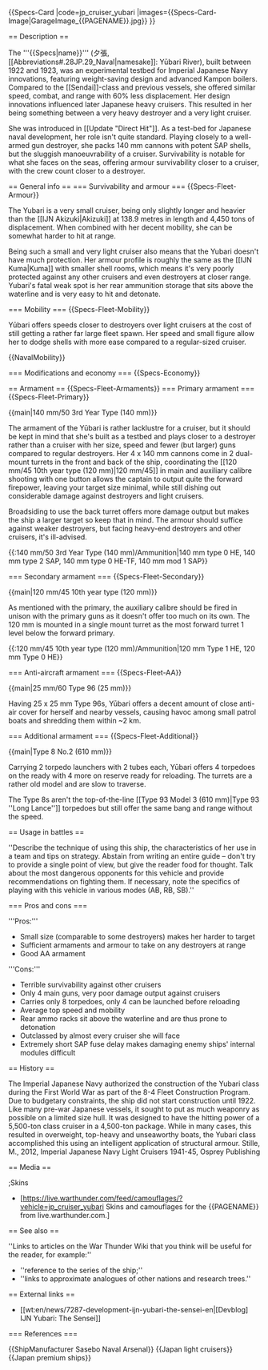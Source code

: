 {{Specs-Card
|code=jp_cruiser_yubari
|images={{Specs-Card-Image|GarageImage_{{PAGENAME}}.jpg}}
}}

== Description ==
<!-- ''In the first part of the description, cover the history of the ship's creation and military application. In the second part, tell the reader about using this ship in the game. Add a screenshot: if a beginner player has a hard time remembering vehicles by name, a picture will help them identify the ship in question.'' -->
The '''{{Specs|name}}''' (夕張, [[Abbreviations#.28JP.29_Naval|namesake]]: Yūbari River), built between 1922 and 1923, was an experimental testbed for Imperial Japanese Navy innovations, featuring weight-saving design and advanced Kampon boilers. Compared to the [[Sendai]]-class and previous vessels, she offered similar speed, combat, and range with 60% less displacement. Her design innovations influenced later Japanese heavy cruisers. This resulted in her being something between a very heavy destroyer and a very light cruiser.

She was introduced in [[Update "Direct Hit"]]. As a test-bed for Japanese naval development, her role isn't quite standard. Playing closely to a well-armed gun destroyer, she packs 140 mm cannons with potent SAP shells, but the sluggish manoeuvrability of a cruiser. Survivability is notable for what she faces on the seas, offering armour survivability closer to a cruiser, with the crew count closer to a destroyer.

== General info ==
=== Survivability and armour ===
{{Specs-Fleet-Armour}}
<!-- ''Talk about the vehicle's armour. Note the most well-defended and most vulnerable zones, e.g. the ammo magazine. Evaluate the composition of components and assemblies responsible for movement and manoeuvrability. Evaluate the survivability of the primary and secondary armaments separately. Don't forget to mention the size of the crew, which plays an important role in fleet mechanics. Save tips on preserving survivability for the "Usage in battles" section. If necessary, use a graphical template to show the most well-protected or most vulnerable points in the armour.'' -->
The Yubari is a very small cruiser, being only slightly longer and heavier than the [[IJN Akizuki|Akizuki]] at 138.9 metres in length and 4,450 tons of displacement. When combined with her decent mobility, she can be somewhat harder to hit at range.

Being such a small and very light cruiser also means that the Yubari doesn't have much protection. Her armour profile is roughly the same as the [[IJN Kuma|Kuma]] with smaller shell rooms, which means it's very poorly protected against any other cruisers and even destroyers at closer range. Yubari's fatal weak spot is her rear ammunition storage that sits above the waterline and is very easy to hit and detonate.

=== Mobility ===
{{Specs-Fleet-Mobility}}
<!-- ''Write about the ship's mobility. Evaluate its power and manoeuvrability, rudder rerouting speed, stopping speed at full tilt, with its maximum forward and reverse speed.'' -->
Yūbari offers speeds closer to destroyers over light cruisers at the cost of still getting a rather far large fleet spawn. Her speed and small figure allow her to dodge shells with more ease compared to a regular-sized cruiser.

{{NavalMobility}}

=== Modifications and economy ===
{{Specs-Economy}}

== Armament ==
{{Specs-Fleet-Armaments}}
=== Primary armament ===
{{Specs-Fleet-Primary}}
<!-- ''Provide information about the characteristics of the primary armament. Evaluate their efficacy in battle based on their reload speed, ballistics and the capacity of their shells. Add a link to the main article about the weapon: <code><nowiki>{{main|Weapon name (calibre)}}</nowiki></code>. Broadly describe the ammunition available for the primary armament, and provide recommendations on how to use it and which ammunition to choose.'' -->
{{main|140 mm/50 3rd Year Type (140 mm)}}

The armament of the Yūbari is rather lacklustre for a cruiser, but it should be kept in mind that she's built as a testbed and plays closer to a destroyer rather than a cruiser with her size, speed and fewer (but larger) guns compared to regular destroyers. Her 4 x 140 mm cannons come in 2 dual-mount turrets in the front and back of the ship, coordinating the [[120 mm/45 10th year type (120 mm)|120 mm/45]] in main and auxiliary calibre shooting with one button allows the captain to output quite the forward firepower, leaving your target size minimal, while still dishing out considerable damage against destroyers and light cruisers.

Broadsiding to use the back turret offers more damage output but makes the ship a larger target so keep that in mind. The armour should suffice against weaker destroyers, but facing heavy-end destroyers and other cruisers, it's ill-advised.

{{:140 mm/50 3rd Year Type (140 mm)/Ammunition|140 mm type 0 HE, 140 mm type 2 SAP, 140 mm type 0 HE-TF, 140 mm mod 1 SAP}}

=== Secondary armament ===
{{Specs-Fleet-Secondary}}
<!-- ''Some ships are fitted with weapons of various calibres. Secondary armaments are defined as weapons chosen with the control <code>Select secondary weapon</code>. Evaluate the secondary armaments and give advice on how to use them. Describe the ammunition available for the secondary armament. Provide recommendations on how to use them and which ammunition to choose. Remember that any anti-air armament, even heavy calibre weapons, belong in the next section. If there is no secondary armament, remove this section.'' -->
{{main|120 mm/45 10th year type (120 mm)}}

As mentioned with the primary, the auxiliary calibre should be fired in unison with the primary guns as it doesn't offer too much on its own. The 120 mm is mounted in a single mount turret as the most forward turret 1 level below the forward primary.

{{:120 mm/45 10th year type (120 mm)/Ammunition|120 mm Type 1 HE, 120 mm Type 0 HE}}

=== Anti-aircraft armament ===
{{Specs-Fleet-AA}}
<!-- ''An important part of the ship's armament responsible for air defence. Anti-aircraft armament is defined by the weapon chosen with the control <code>Select anti-aircraft weapons</code>. Talk about the ship's anti-air cannons and machine guns, the number of guns and their positions, their effective range, and about their overall effectiveness – including against surface targets. If there are no anti-aircraft armaments, remove this section.'' -->
{{main|25 mm/60 Type 96 (25 mm)}}

Having 25 x 25 mm Type 96s, Yūbari offers a decent amount of close anti-air cover for herself and nearby vessels, causing havoc among small patrol boats and shredding them within ~2 km.

=== Additional armament ===
{{Specs-Fleet-Additional}}
<!-- ''Describe the available additional armaments of the ship: depth charges, mines, torpedoes. Talk about their positions, available ammunition and launch features such as dead zones of torpedoes. If there is no additional armament, remove this section.'' -->
{{main|Type 8 No.2 (610 mm)}}

Carrying 2 torpedo launchers with 2 tubes each, Yūbari offers 4 torpedoes on the ready with 4 more on reserve ready for reloading. The turrets are a rather old model and are slow to traverse.

The Type 8s aren't the top-of-the-line [[Type 93 Model 3 (610 mm)|Type 93 ''Long Lance'']] torpedoes but still offer the same bang and range without the speed.

== Usage in battles ==
<!-- ''Describe the technique of using this ship, the characteristics of her use in a team and tips on strategy. Abstain from writing an entire guide – don't try to provide a single point of view, but give the reader food for thought. Talk about the most dangerous opponents for this vehicle and provide recommendations on fighting them. If necessary, note the specifics of playing with this vehicle in various modes (AB, RB, SB).'' -->
''Describe the technique of using this ship, the characteristics of her use in a team and tips on strategy. Abstain from writing an entire guide – don't try to provide a single point of view, but give the reader food for thought. Talk about the most dangerous opponents for this vehicle and provide recommendations on fighting them. If necessary, note the specifics of playing with this vehicle in various modes (AB, RB, SB).''

=== Pros and cons ===
<!-- ''Summarise and briefly evaluate the vehicle in terms of its characteristics and combat effectiveness. Mark its pros and cons in the bulleted list. Try not to use more than 6 points for each of the characteristics. Avoid using categorical definitions such as "bad", "good" and the like - use substitutions with softer forms such as "inadequate" and "effective".'' -->

'''Pros:'''

* Small size (comparable to some destroyers) makes her harder to target
* Sufficient armaments and armour to take on any destroyers at range
* Good AA armament

'''Cons:'''

* Terrible survivability against other cruisers
* Only 4 main guns, very poor damage output against cruisers
* Carries only 8 torpedoes, only 4 can be launched before reloading
* Average top speed and mobility
* Rear ammo racks sit above the waterline and are thus prone to detonation
* Outclassed by almost every cruiser she will face
* Extremely short SAP fuse delay makes damaging enemy ships' internal modules difficult

== History ==
<!-- ''Describe the history of the creation and combat usage of the ship in more detail than in the introduction. If the historical reference turns out to be too long, take it to a separate article, taking a link to the article about the ship and adding a block "/History" (example: <nowiki>https://wiki.warthunder.com/(Ship-name)/History</nowiki>) and add a link to it here using the <code>main</code> template. Be sure to reference text and sources by using <code><nowiki><ref></ref></nowiki></code>, as well as adding them at the end of the article with <code><nowiki><references /></nowiki></code>. This section may also include the ship's dev blog entry (if applicable) and the in-game encyclopedia description (under <code><nowiki>=== In-game description ===</nowiki></code>, also if applicable).'' -->
The Imperial Japanese Navy authorized the construction of the Yubari class during the First World War as part of the 8-4 Fleet Construction Program.  Due to budgetary constraints, the ship did not start construction until 1922. Like many pre-war Japanese vessels, it sought to put as much weaponry as possible on a limited size hull. It was designed to have the hitting power of a 5,500-ton class cruiser in a 4,500-ton package.  While in many cases, this resulted in overweight, top-heavy and unseaworthy boats, the Yubari class accomplished this using an intelligent application of structural armour. <ref>Stille, M., 2012, Imperial Japanese Navy Light Cruisers 1941-45, Osprey Publishing</ref>

== Media ==
<!-- ''Excellent additions to the article would be video guides, screenshots from the game, and photos.'' -->

;Skins

* [https://live.warthunder.com/feed/camouflages/?vehicle=jp_cruiser_yubari Skins and camouflages for the {{PAGENAME}} from live.warthunder.com.]

== See also ==
<!-- ''Links to articles on the War Thunder Wiki that you think will be useful for the reader, for example:''
* ''reference to the series of the ship;''
* ''links to approximate analogues of other nations and research trees.'' -->
''Links to articles on the War Thunder Wiki that you think will be useful for the reader, for example:''

* ''reference to the series of the ship;''
* ''links to approximate analogues of other nations and research trees.''

== External links ==
<!-- ''Paste links to sources and external resources, such as:''
* ''topic on the official game forum;''
* ''other literature.'' -->

* [[wt:en/news/7287-development-ijn-yubari-the-sensei-en|[Devblog] IJN Yubari: The Sensei]]

=== References ===
<references />

{{ShipManufacturer Sasebo Naval Arsenal}}
{{Japan light cruisers}}
{{Japan premium ships}}